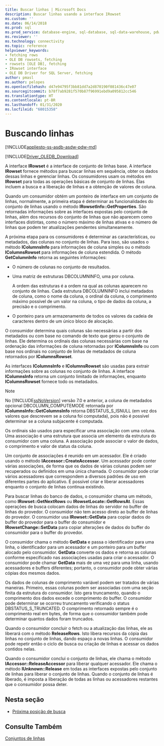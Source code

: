 ```yaml
---
title: Buscar linhas | Microsoft Docs
description: Buscar linhas usando a interface IRowset
ms.custom: ''
ms.date: 06/14/2018
ms.prod: sql
ms.prod_service: database-engine, sql-database, sql-data-warehouse, pdw
ms.reviewer: ''
ms.technology: connectivity
ms.topic: reference
helpviewer_keywords:
- fetching rows
- OLE DB rowsets, fetching
- rowsets [OLE DB], fetching
- IRowset interface
- OLE DB Driver for SQL Server, fetching
author: pmasl
ms.author: pelopes
ms.openlocfilehash: d47e94795f3bb81dd7a2d870190f081436c47e07
ms.sourcegitcommit: b78f7ab9281f570b87f96991ebd9a095812cc546
ms.translationtype: HT
ms.contentlocale: pt-BR
ms.lasthandoff: 01/31/2020
ms.locfileid: "68015358"
---
```

# <a name="fetching-rows"></a>Buscando linhas
[!INCLUDE[appliesto-ss-asdb-asdw-pdw-md](../../../includes/appliesto-ss-asdb-asdw-pdw-md.md)]

[!INCLUDE[Driver_OLEDB_Download](../../../includes/driver_oledb_download.md)]

  A interface **IRowset** é a interface de conjunto de linhas base. A interface **IRowset** fornece métodos para buscar linhas em sequência, obter os dados dessas linhas e gerenciar linhas. Os consumidores usam os métodos em **IRowset** para todas as operações básicas de conjunto de linhas. Elas incluem a busca e a liberação de linhas e a obtenção de valores de coluna.  
  
 Quando um consumidor obtém um ponteiro de interface em um conjunto de linhas, normalmente, a primeira etapa é determinar as funcionalidades do conjunto de linhas usando o método **IRowsetInfo::GetProperties**. São retornadas informações sobre as interfaces expostas pelo conjunto de linhas, além dos recursos do conjunto de linhas que não aparecem como interfaces distintas, como o número máximo de linhas ativas e o número de linhas que podem ter atualizações pendentes simultaneamente.  
  
 A próxima etapa para os consumidores é determinar as características, ou metadados, das colunas no conjunto de linhas. Para isso, são usados o método **IColumnsInfo** para informações de coluna simples ou o método **IColumnsRowset** para informações de coluna estendida. O método **GetColumnInfo** retorna as seguintes informações:  
  
-   O número de colunas no conjunto de resultados.  
  
-   Uma matriz de estruturas DBCOLUMNINFO, uma por coluna.  
  
     A ordem das estruturas é a ordem na qual as colunas aparecem no conjunto de linhas. Cada estrutura DBCOLUMNINFO inclui metadados de coluna, como o nome da coluna, o ordinal da coluna, o comprimento máximo possível de um valor na coluna, o tipo de dados da coluna, a precisão e o comprimento.  
  
-   O ponteiro para um armazenamento de todos os valores da cadeia de caracteres dentro de um único bloco de alocação.  
  
 O consumidor determina quais colunas são necessárias a partir dos metadados ou com base no comando de texto que gerou o conjunto de linhas. Ele determina os ordinais das colunas necessárias com base na ordenação das informações de coluna retornadas por **IColumnsInfo** ou com base nos ordinais no conjunto de linhas de metadados de coluna retornados por **IColumnsRowset**.  
  
 As interfaces **IColumnsInfo** e **IColumnsRowset** são usadas para extrair informações sobre as colunas no conjunto de linhas. A interface **IColumnsInfo** retorna um conjunto limitado de informações, enquanto **IColumnsRowset** fornece todo os metadados.  
  
> [!NOTE]  
>  No [!INCLUDE[ssNoVersion](../../../includes/ssnoversion-md.md)] versão 7.0 e anterior, a coluna de metadados opcional DBCOLUMN_COMPUTEMODE retornada por **IColumnsInfo::GetColumnsInfo** retorna DBSTATUS_S_ISNULL (em vez dos valores que descrevem se a coluna foi computada), pois não é possível determinar se a coluna subjacente é computada.  
  
 Os ordinais são usados para especificar uma associação com uma coluna. Uma associação é uma estrutura que associa um elemento da estrutura do consumidor com uma coluna. A associação pode associar o valor de dados, o comprimento e valor de status da coluna.  
  
 Um conjunto de associações é reunido em um acessador. Ele é criado usando o método **IAccessor::CreateAccessor**. Um acessador pode conter várias associações, de forma que os dados de várias colunas podem ser recuperados ou definidos em uma única chamada. O consumidor pode criar vários acessadores que correspondem a diversos padrões de uso em diferentes partes do aplicativo. É possível criar e liberar acessadores enquanto o conjunto de linhas continua existindo.  
  
 Para buscar linhas do banco de dados, o consumidor chama um método, como **IRowset::GetNextRows** ou **IRowsetLocate::GetRowsAt**. Essas operações de busca colocam dados de linhas do servidor no buffer de linhas do provedor. O consumidor não tem acesso direto ao buffer de linhas do provedor. O consumidor usa **IRowset::GetData** para copiar dados do buffer do provedor para o buffer do consumidor e **IRowsetChange::SetData** para copiar alterações de dados do buffer do consumidor para o buffer do provedor.  
  
 O consumidor chama o método **GetData** e passa o identificador para uma linha, o identificador para um acessador e um ponteiro para um buffer alocado pelo consumidor. **GetData** converte os dados e retorna as colunas conforme especificado nas associações usadas para criar o acessador. O consumidor pode chamar **GetData** mais de uma vez para uma linha, usando acessadores e buffers diferentes; portanto, o consumidor pode obter várias cópias dos mesmos dados.  
  
 Os dados de colunas de comprimento variável podem ser tratados de várias maneiras. Primeiro, essas colunas podem ser associadas com uma seção finita da estrutura do consumidor. Isto gera truncamento, quando o comprimento dos dados excede o comprimento do buffer. O consumidor pode determinar se ocorreu truncamento verificando o status DBSTATUS_S_TRUNCATED. O comprimento retornado sempre é o comprimento real em bytes, de forma que o consumidor também pode determinar quantos dados foram truncados.  
  
 Quando o consumidor concluir o fetch ou a atualização das linhas, ele as liberará com o método **ReleaseRows**. Isto libera recursos da cópia das linhas no conjunto de linhas, dando espaço a novas linhas. O consumidor pode repetir então o ciclo de busca ou criação de linhas e acessar os dados contidos nelas.  
  
 Quando o consumidor conclui o conjunto de linhas, ele chama o método **IAccessor::ReleaseAccessor** para liberar qualquer acessador. Ele chama o método **IUnknown::Release** em todas as interfaces expostas pelo conjunto de linhas para liberar o conjunto de linhas. Quando o conjunto de linhas é liberado, é imposta a liberação de todas as linhas ou acessadores restantes que o consumidor possa deter.  
  
## <a name="in-this-section"></a>Nesta seção  
  
-   [Próxima posição de busca](../../oledb/ole-db-rowsets/fetching-rows-next-fetch-position.md)  
  
## <a name="see-also"></a>Consulte Também  
 [Conjuntos de linhas](../../oledb/ole-db-rowsets/rowsets.md)  
  
  

